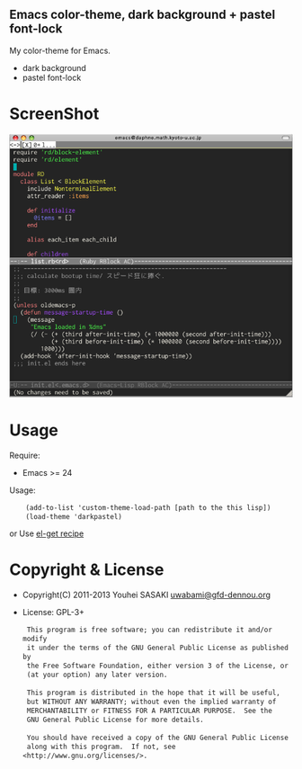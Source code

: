 Emacs color-theme, dark background + pastel font-lock
-----------------------------------------------------

My color-theme for Emacs.

 * dark background
 * pastel font-lock

ScreenShot
==========

![ScreenShot](https://github.com/uwabami/darkpastel-theme/blob/master/darkpastel-screenshot.png?raw=true)


Usage
=====

Require:

 * Emacs >= 24

Usage:

        (add-to-list 'custom-theme-load-path [path to the this lisp])
        (load-theme 'darkpastel)

or Use [el-get recipe](https://github.com/uwabami/darkpastel-theme/blob/master/darkpastel-theme.rcp)


Copyright & License
===================

 * Copyright(C) 2011-2013 Youhei SASAKI <uwabami@gfd-dennou.org>
 * License: GPL-3+

		This program is free software; you can redistribute it and/or modify
		it under the terms of the GNU General Public License as published by
		the Free Software Foundation, either version 3 of the License, or
		(at your option) any later version.

		This program is distributed in the hope that it will be useful,
		but WITHOUT ANY WARRANTY; without even the implied warranty of
		MERCHANTABILITY or FITNESS FOR A PARTICULAR PURPOSE.  See the
		GNU General Public License for more details.

		You should have received a copy of the GNU General Public License
		along with this program.  If not, see <http://www.gnu.org/licenses/>.